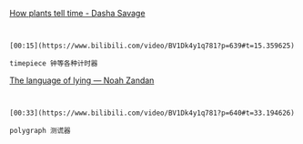 [How plants tell time - Dasha Savage](https://www.bilibili.com/video/BV1Dk4y1q781?p=639)

```ad-note


[00:15](https://www.bilibili.com/video/BV1Dk4y1q781?p=639#t=15.359625)

timepiece 钟等各种计时器

```

[The language of lying — Noah Zandan](https://www.bilibili.com/video/BV1Dk4y1q781?p=640)

```ad-note


[00:33](https://www.bilibili.com/video/BV1Dk4y1q781?p=640#t=33.194626)

polygraph 测谎器

```
